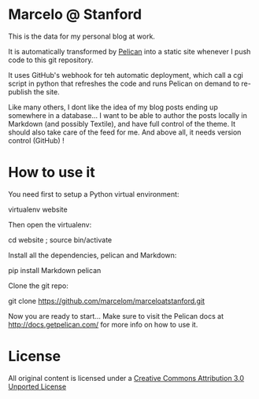 # Marcelo @ Stanford

This is the data for my personal blog at work.

It is automatically transformed by [Pelican](http://getpelican.com) into a static site whenever I push code to this git repository.

It uses GitHub's webhook for teh automatic deployment, which call a cgi script in python that refreshes the code and runs Pelican on demand to re-publish the site.

Like many others, I dont like the idea of my blog posts ending up somewhere in a database... I want to be able to author the posts locally in Markdown (and possibly Textile), and have full control of the theme. It should also take care of the feed for me. And above all, it needs version control (GitHub) !

# How to use it

You need first to setup a Python virtual environment:

  virtualenv website

Then open the virtualenv:

  cd website ; source bin/activate

Install all the dependencies, pelican and Markdown:

  pip install Markdown pelican

Clone the git repo:

  git clone https://github.com/marcelom/marceloatstanford.git

Now you are ready to start... Make sure to visit the Pelican docs at http://docs.getpelican.com/ for more info on how to use it.

# License

All original content is licensed under a [Creative Commons Attribution 3.0 Unported License](http://creativecommons.org/licenses/by/3.0/)